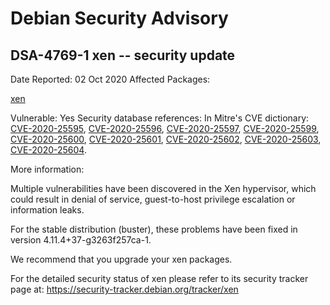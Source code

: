 
Debian Security Advisory
========================


DSA-4769-1 xen -- security update
---------------------------------



Date Reported:
02 Oct 2020
Affected Packages:

[xen](https://packages.debian.org/src:xen)

Vulnerable:
Yes
Security database references:
In Mitre's CVE dictionary: [CVE-2020-25595](https://security-tracker.debian.org/tracker/CVE-2020-25595), [CVE-2020-25596](https://security-tracker.debian.org/tracker/CVE-2020-25596), [CVE-2020-25597](https://security-tracker.debian.org/tracker/CVE-2020-25597), [CVE-2020-25599](https://security-tracker.debian.org/tracker/CVE-2020-25599), [CVE-2020-25600](https://security-tracker.debian.org/tracker/CVE-2020-25600), [CVE-2020-25601](https://security-tracker.debian.org/tracker/CVE-2020-25601), [CVE-2020-25602](https://security-tracker.debian.org/tracker/CVE-2020-25602), [CVE-2020-25603](https://security-tracker.debian.org/tracker/CVE-2020-25603), [CVE-2020-25604](https://security-tracker.debian.org/tracker/CVE-2020-25604).  

More information:

Multiple vulnerabilities have been discovered in the Xen hypervisor,
which could result in denial of service, guest-to-host privilege
escalation or information leaks.


For the stable distribution (buster), these problems have been fixed in
version 4.11.4+37-g3263f257ca-1.


We recommend that you upgrade your xen packages.


For the detailed security status of xen please refer to
its security tracker page at:
<https://security-tracker.debian.org/tracker/xen>





